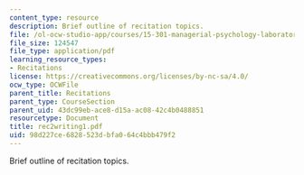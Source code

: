 ```yaml
---
content_type: resource
description: Brief outline of recitation topics.
file: /ol-ocw-studio-app/courses/15-301-managerial-psychology-laboratory-fall-2004/98d227ce6828523dbfa064c4bbb479f2_rec2writing1.pdf
file_size: 124547
file_type: application/pdf
learning_resource_types:
- Recitations
license: https://creativecommons.org/licenses/by-nc-sa/4.0/
ocw_type: OCWFile
parent_title: Recitations
parent_type: CourseSection
parent_uid: 43dc99eb-ace8-d15a-ac08-42c4b0488851
resourcetype: Document
title: rec2writing1.pdf
uid: 98d227ce-6828-523d-bfa0-64c4bbb479f2
---
```

Brief outline of recitation topics.